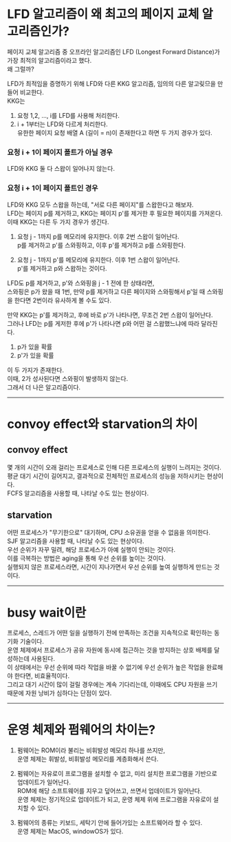 # LFD 알고리즘이 왜 최고의 페이지 교체 알고리즘인가?

페이지 교체 알고리즘 중 오프라인 알고리즘인 LFD (Longest Forward Distance)가 가장 최적의 알고리즘이라고 했다. <br />
왜 그럴까?

LFD가 최적임을 증명하기 위해 LFD와 다른 KKG 알고리즘, 임의의 다른 알고맂므을 만들어 비교한다. <br />
KKG는 <br />

1. 요청 1,2, ..., i를 LFD를 사용해 처리한다. <br />
2. i + 1부터는 LFD와 다르게 처리한다. <br />
   유한한 페이지 요청 배열 A (길이 = n)이 존재한다고 하면 두 가지 경우가 있다.

### 요청 i + 1이 페이지 폴트가 아닐 경우

LFD와 KKG 둘 다 스왑이 일어나지 않는다.

### 요청 i + 1이 페이지 폴트인 경우

LFD와 KKG 모두 스왑을 하는데, "서로 다른 페이지"를 스왑한다고 해보자. <br />
LFD는 페이지 p를 제거하고, KKG는 페이지 p'를 제거한 후 필요한 페이지를 가져온다. <br />
이때 KKG는 다른 두 가지 경우가 생긴다.

1. 요청 j - 1까지 p를 메모리에 유지한다. 이후 2번 스왑이 일어난다. <br />
   p를 제거하고 p'를 스와핑하고, 이후 p'를 제거하고 p를 스와핑한다.

2. 요청 j - 1까지 p'를 메모리에 유지한다. 이후 1번 스왑이 일어난다. <br />
   p'를 제거하고 p와 스왑하는 것이다.

LFD도 p를 제거하고, p'와 스와핑을 j - 1 전에 한 상태라면,<br />
스와핑은 p가 왔을 때 1번, 만약 p를 제거하고 다른 페이지와 스와핑해서 p'일 때 스와핑을 한다면 2번이라 유사하게 볼 수도 있다.

만약 KKG는 p'를 제거하고, 후에 바로 p'가 나타나면, 무조건 2번 스왑이 일어난다. <br />
그러나 LFD는 p를 게저한 후에 p'가 나타나면 p와 어떤 걸 스왑했느냐에 따라 달라진다.

1. p가 있을 확률 <br />
2. p'가 있을 확률

이 두 가지가 존재한다. <br />
이때, 2가 성사된다면 스와핑이 발생하지 않는다. <br />
그래서 더 나은 알고리즘이다.

---

# convoy effect와 starvation의 차이

## convoy effect

몇 개의 시간이 오래 걸리는 프로세스로 인해 다른 프로세스의 실행이 느려지는 것이다. <br />
평균 대기 시간이 길어지고, 결과적으로 전체적인 프로세스의 성능을 저하시키는 현상이다. <br />
FCFS 알고리즘을 사용할 때, 나타날 수도 있는 현상이다.

## starvation

어떤 프로세스가 "무기한으로" 대기하며, CPU 소유권을 얻을 수 없음을 의미한다. <br />
SJF 알고리즘을 사용할 때, 나타날 수도 있는 현상이다. <br />
우선 순위가 자꾸 밀려, 해당 프로세스가 아예 실행이 안되는 것이다. <br />
이를 극복하는 방법은 aging을 통해 우선 순위를 높이는 것이다. <br />
실행되지 않은 프로세스라면, 시간이 지나가면서 우선 순위를 높여 실행하게 만드는 것이다.

---

# busy wait이란

프로세스, 스레드가 어떤 일을 실행하기 전에 만족하는 조건을 지속적으로 확인하는 동기화 기술이다. <br />
운영 체제에서 프로세스가 공유 자원에 동시에 접근하는 것을 방지하는 상호 배제를 달성하는데 사용된다. <br />
이 상태에서는 우선 순위에 따라 작업을 바꿀 수 없기에 우선 순위가 높은 작업을 완료해야 한다면, 비효율적이다.<br />
그리고 대기 시간이 많이 걸릴 경우에는 계속 기다리는데, 이때에도 CPU 자원을 쓰기 때문에 자원 낭비가 심하다는 단점이 있다.

---

# 운영 체제와 펌웨어의 차이는?

1. 펌웨어는 ROM이라 불리는 비휘발성 메모리 하나를 쓰지만, <br />
   운영 체제는 휘발성, 비휘발성 메모리를 계층화해서 쓴다.

2. 펌웨어는 자유로이 프로그램을 설치할 수 없고, 미리 설치한 프로그램을 기반으로 업데이트가 일어난다. <br />
   ROM에 해당 소프트웨어를 지우고 덮어쓰고, 쓰면서 업데이트가 일어난다. <br />
   운영 체제는 정기적으로 업데이트가 되고, 운영 체제 위에 프로그램을 자유로이 설치할 수 있다.

3. 펌웨어의 종류는 키보드, 세탁기 안에 들어가있는 소프트웨어라 할 수 있다. <br />
   운영 체제는 MacOS, windowOS가 있다.
